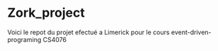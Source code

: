 # Zork_project
Voici le repot du projet efectué a Limerick pour le cours event-driven-programing CS4076
